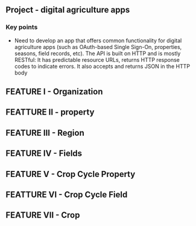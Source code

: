 
## Project - digital agriculture apps 

### Key points
- Need to develop an app that offers common functionality for digital agriculture apps (such as 
OAuth-based Single Sign-On, properties, seasons, field records, etc). The API is built on HTTP and is 
mostly RESTful: It has predictable resource URLs, returns HTTP response codes to indicate errors. It 
also accepts and returns JSON in the HTTP body


## FEATURE I - Organization

## FEATTURE II - property

## FEATURE III - Region

## FEATURE IV - Fields

## FEATURE V - Crop Cycle Property

## FEATTURE VI - Crop Cycle Field

## FEATURE VII - Crop





